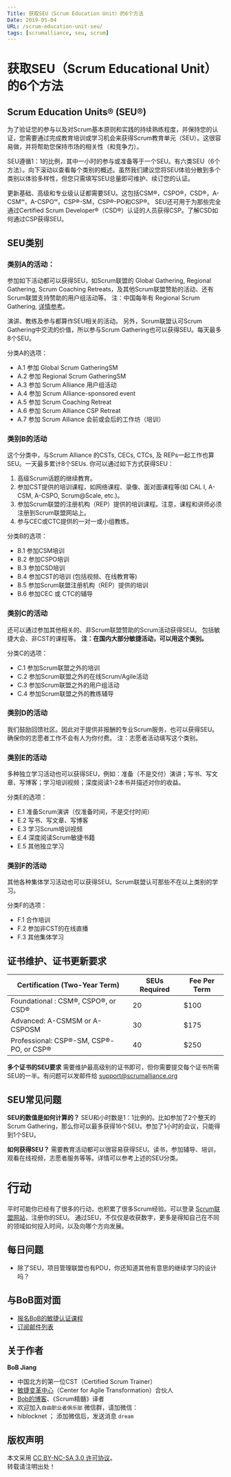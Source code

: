 ```yaml
---
Title: 获取SEU（Scrum Education Unit）的6个方法
Date: 2019-05-04
URL: /scrum-education-unit-seu/
tags: [scrumalliance, seu, scrum]
---
```


# 获取SEU（Scrum Educational Unit）的6个方法

## Scrum Education Units® (SEU®)
为了验证您的参与以及对Scrum基本原则和实践的持续熟练程度，并保持您的认证，您需要通过完成教育培训或学习机会来获得Scrum教育单元（SEU）。这很容易做，并将帮助您保持市场的相关性（和竞争力）。

SEU遵循1：1的比例，其中一小时的参与或准备等于一个SEU。有六类SEU（6个方法）。向下滚动以查看每个类别的概述。虽然我们建议您将SEU体验分散到多个类别以体验多样性，但您只需填写SEU总量即可维护、续订您的认证。

更新基础、高级和专业级认证都需要SEU。这包括CSM®，CSPO®，CSD®，A-CSM℠，A-CSPO℠，CSP®-SM，CSP®-PO和CSP®。
SEU还可用于为那些完全通过Certified Scrum Developer®（CSD®）认证的人员获得CSP。了解CSD如何通过CSP获得SEU。

## SEU类别 

### 类别A的活动：
参加如下活动都可以获得SEU，如Scrum联盟的 Global Gathering, Regional Gathering, Scrum Coaching Retreats，及其他Scrum联盟赞助的活动、还有Scrum联盟支持赞助的用户组活动等。
注：中国每年有 Regional Scrum Gathering, [详情参考](https://scrumgatheringchina.com)。

演讲、教练及参与都算作SEU相关的活动。
另外，Scrum联盟认可Scrum Gathering中交流的价值，所以参与Scrum Gathering也可以获得SEU。每天最多8个SEU。

分类A的选项：
- A.1       参加 Global Scrum GatheringSM
- A.2       参加 Regional Scrum GatheringSM
- A.3       参加 Scrum Alliance 用户组活动
- A.4       参加 Scrum Alliance-sponsored event
- A.5       参加 Scrum Coaching Retreat
- A.6       参加 Scrum Alliance CSP Retreat
- A.7       参加 Scrum Alliance 会前或会后的工作坊（培训）
 
### 类别B的活动
这个分类中，与Scrum Alliance 的CSTs, CECs, CTCs, 及 REPs一起工作也算SEU。一天最多累计8个SEUs.
你可以通过如下方式获得SEU：

1. 高级Scrum话题的继续教育。
2. 参加CST提供的培训课程，如网络课程、录像、面对面课程等(如 CAL I, A-CSM, A-CSPO, Scrum@Scale, etc.)。
3. 参加Scrum联盟的注册机构（REP）提供的培训课程。注意，课程和讲师必须注册到Scrum联盟网站上。
4. 参与CEC或CTC提供的一对一或小组教练。

分类B的选项：
- B.1       参加CSM培训
- B.2       参加CSPO培训
- B.3       参加CSD培训
- B.4       参加CST的培训 (包括视频、在线教育等)
- B.5       参加Scrum联盟注册机构（REP）提供的培训
- B.6       参加CEC 或 CTC的辅导
 
### 类别C的活动
还可以通过参加其他相关的、非Scrum联盟赞助的Scrum活动获得SEU。
包括敏捷大会、非CST的课程等。
**注：在国内大部分敏捷活动，可以用这个类别。**

分类C的选项：
- C.1       参加Scrum联盟之外的培训
- C.2       参加Scrum联盟之外的在线Scrum/Agile活动
- C.3       参加Scrum联盟之外的用户组活动
- C.4       参加Scrum联盟之外的教练辅导

### 类别D的活动 
我们鼓励回馈社区。因此对于提供非报酬的专业Scrum服务，也可以获得SEU。确保你的志愿者工作不会有人为你付费。
注：志愿者活动填写这个类别。
 
### 类别E的活动
多种独立学习活动也可以获得SEU，例如：准备（不是交付）演讲；写书、写文章、写博客；学习培训视频；深度阅读1-2本书并描述对你的收益。

分类E的选项：
- E.1       准备Scrum演讲（仅准备时间，不是交付时间）
- E.2       写书、写文章、写博客
- E.3       学习Scrum培训视频
- E.4       深度阅读Scrum敏捷书籍
- E.5       其他独立学习

### 类别F的活动 
其他各种集体学习活动也可以获得SEU。Scrum联盟认可那些不在以上类别的学习。

分类F的选项：
- F.1       合作培训
- F.2       参加非CST的在线直播
- F.3       其他集体学习

## 证书维护、证书更新要求

|Certification (Two-Year Term)	|SEUs Required	|Fee Per Term|
|-------------------------------|---------------|------------|
|Foundational : CSM®, CSPO®, or CSD®	|20	|$100|
|Advanced: A-CSMSM or A-CSPOSM	|30	|$175|
|Professional: CSP®-SM, CSP®-PO, or CSP®	|40	|$250|

**多个证书的SEU要求**
需要维护最高级别的证书即可，但你需要提交每个证书所需SEU的一半。有问题可以发邮件给 support@scrumalliance.org
 
## SEU常见问题
**SEU的数值是如何计算的？**
SEU和小时数是1：1比例的。比如参加了2个整天的Scrum Gathering，那么你可以最多获得16个SEU。参加了1小时的会议，只能得到1个SEU。

**如何获得SEU？**
需要教育活动都可以很容易获得SEU。读书，参加辅导、培训，观看在线视频，志愿者服务等等。详情可以参考上述的SEU分类。

# 行动
平时可能你已经有了很多的行动，也积累了很多Scrum经验。可以登录 [Scrum联盟网站](https://www.scrumalliance.org/)，注册你的SEU。
通过SEU，不仅仅是收获数字，更多是得知自己在不同的领域如何投入时间，以及向哪个方向发展。

## 每日问题
- 除了SEU，项目管理联盟也有PDU，你还知道其他有意思的继续学习的设计吗？

## 与BoB面对面
- [报名BoB的敏捷认证课程](https://appmopev1px9533.h5.xiaoeknow.com/homepage)
- [订阅邮件列表](https://tinyletter.com/bobjiang)

## 关于作者
**BoB Jiang**

- 中国北方的第一位CST（Certified Scrum Trainer）  
- [敏捷变革中心](https://www.c4at.cn/)（Center for Agile Transformation）合伙人  
- [Bob的博客](https://www.bobjiang.com)、《Scrum精髓》译者
- 欢迎加入`自由职业者俱乐部` 微信群，请加微信：
- hiblocknet  ； 添加微信后，发送消息 `dream`

## 版权声明

本文采用 [CC BY-NC-SA 3.0 许可协议](https://creativecommons.org/licenses/by-nc-sa/3.0/deed.zh)。  
转载请注明出处！
